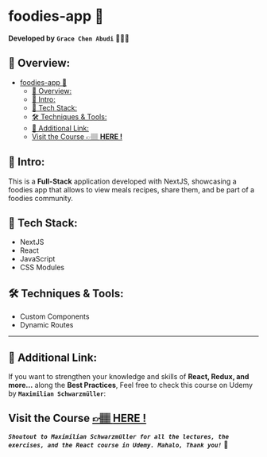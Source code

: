 # foodies-app 🍱

**Developed by** **`Grace Chen Abudi`** 👩🏽‍💻

## 📣 Overview:

- [foodies-app 🍱](#foodies-app-)
  - [📣 Overview:](#-overview)
  - [🔎 Intro:](#-intro)
  - [🧰 Tech Stack:](#-tech-stack)
  - [🛠️ Techniques \& Tools:](#️-techniques--tools)
  - [🔗 Additional Link:](#-additional-link)
  - [Visit the Course 👉🏽 **HERE !**](#visit-the-course--here-)

## 🔎 Intro:

This is a **Full-Stack** application developed with NextJS, showcasing a foodies app that allows to view meals recipes, share them, and be part of a foodies community.

## 🧰 Tech Stack:

- NextJS
- React
- JavaScript
- CSS Modules

## 🛠️ Techniques & Tools:

- Custom Components
- Dynamic Routes

---

## 🔗 Additional Link:

If you want to strengthen your knowledge and skills of **React, Redux, and more...** along the **Best Practices**, Feel free to check this course on Udemy by **`Maximilian Schwarzmüller`**:

## Visit the Course [&#128073;&#127997; **HERE !**](https://www.udemy.com/course/react-the-complete-guide-incl-redux/)

**_`Shoutout to Maximilian Schwarzmüller for all the lectures, the exercises, and the React course in Udemy. Mahalo, Thank you!`_** 🌺
